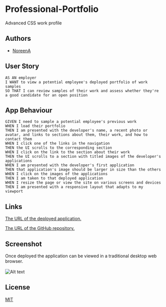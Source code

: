 # Professional-Portfolio
Advanced CSS work profile

## Authors

- [NoreenA](https://github.com/noori36)


## User Story

```
AS AN employer
I WANT to view a potential employee's deployed portfolio of work samples
SO THAT I can review samples of their work and assess whether they're a good candidate for an open position
```
## App Behaviour 

```
GIVEN I need to sample a potential employee's previous work
WHEN I load their portfolio
THEN I am presented with the developer's name, a recent photo or avatar, and links to sections about them, their work, and how to contact them
WHEN I click one of the links in the navigation
THEN the UI scrolls to the corresponding section
WHEN I click on the link to the section about their work
THEN the UI scrolls to a section with titled images of the developer's applications
WHEN I am presented with the developer's first application
THEN that application's image should be larger in size than the others
WHEN I click on the images of the applications
THEN I am taken to that deployed application
WHEN I resize the page or view the site on various screens and devices
THEN I am presented with a responsive layout that adapts to my viewport
```


## Links

[The URL of the deployed application.](https://noori36.github.io/PasswordGenerator/)

[The URL of the GitHub repository.](https://github.com/noori36/PasswordGenerator)


## Screenshot
Once deployed the application can be viewed in a traditional desktop web browser. <br />
<br />
![Alt text](https://github.com/noori36/PasswordGenrator/blob/main/assets/images/screenshot.png?raw=true "Optional Title")


## License

[MIT](https://choosealicense.com/licenses/mit/)

